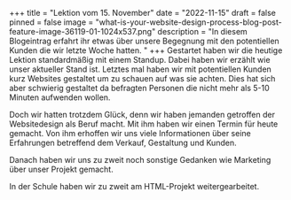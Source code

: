 +++
title = "Lektion vom 15. November"
date = "2022-11-15"
draft = false
pinned = false
image = "what-is-your-website-design-process-blog-post-feature-image-36119-01-1024x537.png"
description = "In diesem Blogeintrag erfahrt ihr etwas über unsere Begegnung mit den potentiellen Kunden die wir letzte Woche hatten. "
+++
Gestartet haben wir die heutige Lektion standardmäßig mit einem Standup. Dabei haben wir erzählt wie unser aktueller Stand ist. Letztes mal haben wir mit potentiellen Kunden kurz Websites gestaltet um zu schauen auf was sie achten. Dies hat sich aber schwierig gestaltet da befragten Personen die nicht mehr als 5-10 Minuten aufwenden wollen. 

Doch wir hatten trotzdem Glück, denn wir haben jemanden getroffen der Websitedesign als Beruf macht. Mit ihm haben wir einen Termin für heute gemacht. Von ihm erhoffen wir uns viele Informationen über seine Erfahrungen betreffend dem Verkauf, Gestaltung und Kunden. 

Danach haben wir uns zu zweit noch sonstige Gedanken wie Marketing über unser Projekt gemacht. 

I﻿n der Schule haben wir zu zweit am HTML-Projekt weitergearbeitet.